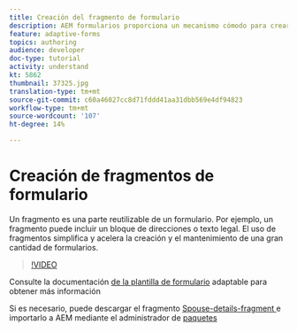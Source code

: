 ```yaml
---
title: Creación del fragmento de formulario
description: AEM formularios proporciona un mecanismo cómodo para crear segmentos de formulario como un panel o un grupo de campos una sola vez y reutilizarlos en formularios adaptables.
feature: adaptive-forms
topics: authoring
audience: developer
doc-type: tutorial
activity: understand
kt: 5862
thumbnail: 37325.jpg
translation-type: tm+mt
source-git-commit: c60a46027cc8d71fddd41aa31dbb569e4df94823
workflow-type: tm+mt
source-wordcount: '107'
ht-degree: 14%

---
```



# Creación de fragmentos de formulario

Un fragmento es una parte reutilizable de un formulario. Por ejemplo, un fragmento puede incluir un bloque de direcciones o texto legal. El uso de fragmentos simplifica y acelera la creación y el mantenimiento de una gran cantidad de formularios.


>[!VIDEO](https://video.tv.adobe.com/v/37325/quality=9)



Consulte la documentación [de la plantilla de formulario](https://docs.adobe.com/content/help/en/experience-manager-65/forms/adaptive-forms-basic-authoring/adaptive-form-fragments.html) adaptable para obtener más información

Si es necesario, puede descargar el fragmento [Spouse-details-fragment ](assets/spouse-details-fragment.zip) e importarlo a AEM mediante el administrador de [paquetes](http://localhost:4502/crx/packmgr/index.jsp)





